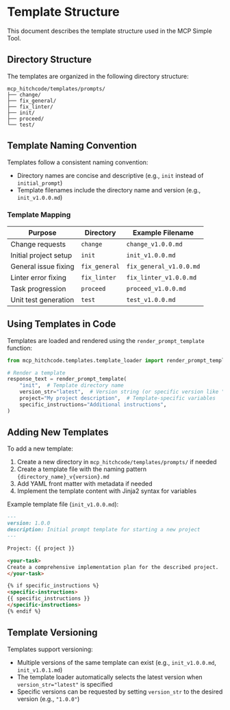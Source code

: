# Template Structure

This document describes the template structure used in the MCP Simple Tool.

## Directory Structure

The templates are organized in the following directory structure:

```
mcp_hitchcode/templates/prompts/
├── change/
├── fix_general/
├── fix_linter/
├── init/
├── proceed/
└── test/
```

## Template Naming Convention

Templates follow a consistent naming convention:

- Directory names are concise and descriptive (e.g., `init` instead of `initial_prompt`)
- Template filenames include the directory name and version (e.g., `init_v1.0.0.md`)

### Template Mapping

| Purpose | Directory | Example Filename |
|---------|-----------|------------------|
| Change requests | `change` | `change_v1.0.0.md` |
| Initial project setup | `init` | `init_v1.0.0.md` |
| General issue fixing | `fix_general` | `fix_general_v1.0.0.md` |
| Linter error fixing | `fix_linter` | `fix_linter_v1.0.0.md` |
| Task progression | `proceed` | `proceed_v1.0.0.md` |
| Unit test generation | `test` | `test_v1.0.0.md` |

## Using Templates in Code

Templates are loaded and rendered using the `render_prompt_template` function:

```python
from mcp_hitchcode.templates.template_loader import render_prompt_template

# Render a template
response_text = render_prompt_template(
    "init",  # Template directory name
    version_str="latest",  # Version string (or specific version like "1.0.0")
    project="My project description",  # Template-specific variables
    specific_instructions="Additional instructions",
)
```

## Adding New Templates

To add a new template:

1. Create a new directory in `mcp_hitchcode/templates/prompts/` if needed
2. Create a template file with the naming pattern `{directory_name}_v{version}.md`
3. Add YAML front matter with metadata if needed
4. Implement the template content with Jinja2 syntax for variables

Example template file (`init_v1.0.0.md`):

```markdown
---
version: 1.0.0
description: Initial prompt template for starting a new project
---

Project: {{ project }}

<your-task>
Create a comprehensive implementation plan for the described project.
</your-task>

{% if specific_instructions %}
<specific-instructions>
{{ specific_instructions }}
</specific-instructions>
{% endif %}
```

## Template Versioning

Templates support versioning:

- Multiple versions of the same template can exist (e.g., `init_v1.0.0.md`, `init_v1.0.1.md`)
- The template loader automatically selects the latest version when `version_str="latest"` is specified
- Specific versions can be requested by setting `version_str` to the desired version (e.g., `"1.0.0"`) 